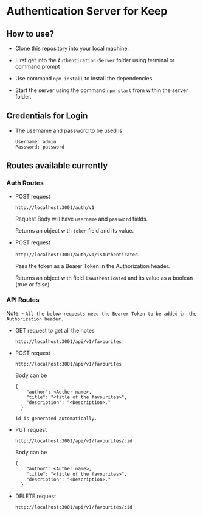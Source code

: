 # Authentication Server for Keep

## How to use?

- Clone this repository into your local machine.

- First get into the `Authentication-Server` folder using terminal or command prompt

- Use command `npm install` to install the dependencies.

- Start the server using the command `npm start` from within the server folder.

## Credentials for Login

- The username and password to be used is

  ```
  Username: admin
  Password: password
  ```

## Routes available currently

### Auth Routes

- POST request

  `http://localhost:3001/auth/v1`

  Request Body will have `username` and `password` fields.

  Returns an object with `token` field and its value.

- POST request

  `http://localhost:3001/auth/v1/isAuthenticated`.

  Pass the token as a Bearer Token in the Authorization header.

  Returns an object with field `isAuthenticated` and its value as a boolean (true or false).

### API Routes

Note: - `All the below requests need the Bearer Token to be added in the Authorization header.`

- GET request to get all the notes

  `http://localhost:3001/api/v1/favourites`

- POST request

  `http://localhost:3001/api/v1/favourites`

  Body can be

  ```
  {
      "author": <Auther name>,
      "title": "<title of the favourites>",
      "description": "<Description>."
    }
  ```

  `id is generated automatically.`

- PUT request

  `http://localhost:3001/api/v1/favourites/:id`

  Body can be

  ```
  {
      "author": <Auther name>,
      "title": "<title of the favourites>",
      "description": "<Description>."
    }
  ```

- DELETE request

  `http://localhost:3001/api/v1/favourites/:id`

